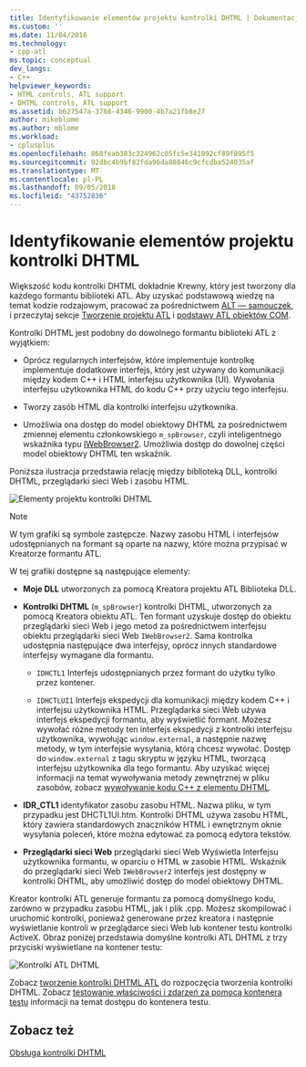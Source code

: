 ```yaml
---
title: Identyfikowanie elementów projektu kontrolki DHTML | Dokumentacja firmy Microsoft
ms.custom: ''
ms.date: 11/04/2016
ms.technology:
- cpp-atl
ms.topic: conceptual
dev_langs:
- C++
helpviewer_keywords:
- HTML controls, ATL support
- DHTML controls, ATL support
ms.assetid: b627547a-3768-4346-9900-4b7a21fb8e27
author: mikeblome
ms.author: mblome
ms.workload:
- cplusplus
ms.openlocfilehash: 868feab383c324962c05fc5e341092cf89f895f5
ms.sourcegitcommit: 92dbc4b9bf82fda96da80846c9cfcdba524035af
ms.translationtype: MT
ms.contentlocale: pl-PL
ms.lasthandoff: 09/05/2018
ms.locfileid: "43752836"
---
```

# <a name="identifying-the-elements-of-the-dhtml-control-project"></a>Identyfikowanie elementów projektu kontrolki DHTML

Większość kodu kontrolki DHTML dokładnie Krewny, który jest tworzony dla każdego formantu biblioteki ATL. Aby uzyskać podstawową wiedzę na temat kodzie rodzajowym, pracować za pośrednictwem [ALT — samouczek](../atl/active-template-library-atl-tutorial.md), i przeczytaj sekcje [Tworzenie projektu ATL](../atl/reference/creating-an-atl-project.md) i [podstawy ATL obiektów COM](../atl/fundamentals-of-atl-com-objects.md).

Kontrolki DHTML jest podobny do dowolnego formantu biblioteki ATL z wyjątkiem:

- Oprócz regularnych interfejsów, które implementuje kontrolkę implementuje dodatkowe interfejs, który jest używany do komunikacji między kodem C++ i HTML interfejsu użytkownika (UI). Wywołania interfejsu użytkownika HTML do kodu C++ przy użyciu tego interfejsu.

- Tworzy zasób HTML dla kontrolki interfejsu użytkownika.

- Umożliwia ona dostęp do model obiektowy DHTML za pośrednictwem zmiennej elementu członkowskiego `m_spBrowser`, czyli inteligentnego wskaźnika typu [IWebBrowser2](https://msdn.microsoft.com/library/aa752127.aspx). Umożliwia dostęp do dowolnej części model obiektowy DHTML ten wskaźnik.

Poniższa ilustracja przedstawia relację między biblioteką DLL, kontrolki DHTML, przeglądarki sieci Web i zasobu HTML.

![Elementy projektu kontrolki DHTML](../atl/media/vc52en1.gif "vc52en1")

> [!NOTE]
>  W tym grafiki są symbole zastępcze. Nazwy zasobu HTML i interfejsów udostępnianych na formant są oparte na nazwy, które można przypisać w Kreatorze formantu ATL.

W tej grafiki dostępne są następujące elementy:

- **Moje DLL** utworzonych za pomocą Kreatora projektu ATL Biblioteka DLL.

- **Kontrolki DHTML** (`m_spBrowser`) kontrolki DHTML, utworzonych za pomocą Kreatora obiektu ATL. Ten formant uzyskuje dostęp do obiektu przeglądarki sieci Web i jego metod za pośrednictwem interfejsu obiektu przeglądarki sieci Web `IWebBrowser2`. Sama kontrolka udostępnia następujące dwa interfejsy, oprócz innych standardowe interfejsy wymagane dla formantu.

   - `IDHCTL1` Interfejs udostępnianych przez formant do użytku tylko przez kontener.

   - `IDHCTLUI1` Interfejs ekspedycji dla komunikacji między kodem C++ i interfejsu użytkownika HTML. Przeglądarka sieci Web używa interfejs ekspedycji formantu, aby wyświetlić formant. Możesz wywołać różne metody ten interfejs ekspedycji z kontrolki interfejsu użytkownika, wywołując `window.external`, a następnie nazwę metody, w tym interfejsie wysyłania, którą chcesz wywołać. Dostęp do `window.external` z tagu skryptu w języku HTML, tworzącą interfejsu użytkownika dla tego formantu. Aby uzyskać więcej informacji na temat wywoływania metody zewnętrznej w pliku zasobów, zobacz [wywoływanie kodu C++ z elementu DHTML](../atl/calling-cpp-code-from-dhtml.md).

- **IDR_CTL1** identyfikator zasobu zasobu HTML. Nazwa pliku, w tym przypadku jest DHCTL1UI.htm. Kontrolki DHTML używa zasobu HTML, który zawiera standardowych znaczników HTML i ewnętrznym oknie wysyłania poleceń, które można edytować za pomocą edytora tekstów.

- **Przeglądarki sieci Web** przeglądarki sieci Web Wyświetla Interfejsu użytkownika formantu, w oparciu o HTML w zasobie HTML. Wskaźnik do przeglądarki sieci Web `IWebBrowser2` interfejs jest dostępny w kontrolki DHTML, aby umożliwić dostęp do model obiektowy DHTML.

Kreator kontrolki ATL generuje formantu za pomocą domyślnego kodu, zarówno w przypadku zasobu HTML, jak i plik .cpp. Możesz skompilować i uruchomić kontrolki, ponieważ generowane przez kreatora i następnie wyświetlanie kontroli w przeglądarce sieci Web lub kontener testu kontrolki ActiveX. Obraz poniżej przedstawia domyślne kontrolki ATL DHTML z trzy przyciski wyświetlane na kontener testu:

![Kontrolki ATL DHTML](../atl/media/vc52en2.gif "vc52en2")

Zobacz [tworzenie kontrolki DHTML ATL](../atl/creating-an-atl-dhtml-control.md) do rozpoczęcia tworzenia kontrolki DHTML. Zobacz [testowanie właściwości i zdarzeń za pomocą kontenera testu](../mfc/testing-properties-and-events-with-test-container.md) informacji na temat dostępu do kontenera testu.

## <a name="see-also"></a>Zobacz też

[Obsługa kontrolki DHTML](../atl/atl-support-for-dhtml-controls.md)

